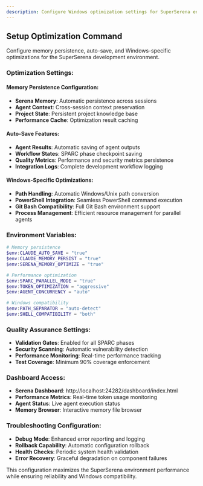 ```yaml
---
description: Configure Windows optimization settings for SuperSerena environment
---
```


## Setup Optimization Command

Configure memory persistence, auto-save, and Windows-specific optimizations for the SuperSerena development environment.

### Optimization Settings:

#### Memory Persistence Configuration:
- **Serena Memory**: Automatic persistence across sessions
- **Agent Context**: Cross-session context preservation  
- **Project State**: Persistent project knowledge base
- **Performance Cache**: Optimization result caching

#### Auto-Save Features:
- **Agent Results**: Automatic saving of agent outputs
- **Workflow States**: SPARC phase checkpoint saving
- **Quality Metrics**: Performance and security metrics persistence
- **Integration Logs**: Complete development workflow logging

#### Windows-Specific Optimizations:
- **Path Handling**: Automatic Windows/Unix path conversion
- **PowerShell Integration**: Seamless PowerShell command execution
- **Git Bash Compatibility**: Full Git Bash environment support
- **Process Management**: Efficient resource management for parallel agents

### Environment Variables:
```powershell
# Memory persistence
$env:CLAUDE_AUTO_SAVE = "true"
$env:CLAUDE_MEMORY_PERSIST = "true"
$env:SERENA_MEMORY_OPTIMIZE = "true"

# Performance optimization
$env:SPARC_PARALLEL_MODE = "true"
$env:TOKEN_OPTIMIZATION = "aggressive"
$env:AGENT_CONCURRENCY = "auto"

# Windows compatibility
$env:PATH_SEPARATOR = "auto-detect"
$env:SHELL_COMPATIBILITY = "both"
```

### Quality Assurance Settings:
- **Validation Gates**: Enabled for all SPARC phases
- **Security Scanning**: Automatic vulnerability detection
- **Performance Monitoring**: Real-time performance tracking
- **Test Coverage**: Minimum 90% coverage enforcement

### Dashboard Access:
- **Serena Dashboard**: http://localhost:24282/dashboard/index.html
- **Performance Metrics**: Real-time token usage monitoring
- **Agent Status**: Live agent execution status
- **Memory Browser**: Interactive memory file browser

### Troubleshooting Configuration:
- **Debug Mode**: Enhanced error reporting and logging
- **Rollback Capability**: Automatic configuration rollback
- **Health Checks**: Periodic system health validation
- **Error Recovery**: Graceful degradation on component failures

This configuration maximizes the SuperSerena environment performance while ensuring reliability and Windows compatibility.